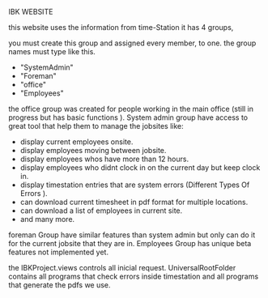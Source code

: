 IBK WEBSITE

this website uses the information from time-Station 
it has 4 groups,

you must create this group and assigned every member,
 to one. the group names must type like this.

- "SystemAdmin"
- "Foreman"
- "office"
- "Employees"


the office group was created for people working in the main office (still in progress but has basic functions ).
System admin group have access to great tool that help them to manage the jobsites like:


- display current employees onsite.
- display employees moving between jobsite.
- display employees whos have more than 12 hours.
- display employees who didnt clock in on the current day but keep clock in. 
- display timestation entries that are system errors (Different Types Of Errors ).
- can download current timesheet in pdf format for multiple locations.
- can download a list of employees in current site.
- and many more.


foreman Group have similar features than system admin but only can do it for the current jobsite that they are in.
Employees Group has unique beta features not implemented yet.

the IBKProject.views controls all inicial request.
UniversalRootFolder contains all programs that check errors inside timestation and all programs that 
generate the pdfs we use.


